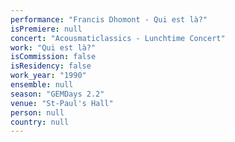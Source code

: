 ```yaml
---
performance: "Francis Dhomont - Qui est là?"
isPremiere: null
concert: "Acousmaticlassics - Lunchtime Concert"
work: "Qui est là?"
isCommission: false
isResidency: false
work_year: "1990"
ensemble: null
season: "GEMDays 2.2"
venue: "St-Paul's Hall"
person: null
country: null
---
```


